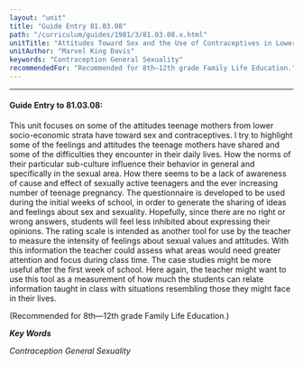 ```yaml
---
layout: "unit"
title: "Guide Entry 81.03.08"
path: "/curriculum/guides/1981/3/81.03.08.x.html"
unitTitle: "Attitudes Toward Sex and the Use of Contraceptives in Lower Socio-Economic Strata"
unitAuthor: "Marvel King Davis"
keywords: "Contraception General Sexuality"
recommendedFor: "Recommended for 8th—12th grade Family Life Education."
---
```

<body>
<hr/>
 <h4>
  Guide Entry to 81.03.08:
 </h4>
 This unit focuses on some of the attitudes teenage mothers from lower socio-economic strata have toward sex and contraceptives.  I try to highlight some of the feelings and attitudes the teenage mothers have shared and some of the difficulties they encounter in their daily lives.  How the norms of their particular sub-culture influence their behavior in general and specifically in the sexual area.  How there seems to be a lack of awareness of cause and effect of sexually active teenagers and the ever increasing number of teenage pregnancy.  The questionnaire is developed to be used during the initial weeks of school, in order to generate the sharing of ideas and feelings about sex and sexuality.  Hopefully, since there are no right or wrong answers, students will feel less inhibited about expressing their opinions.  The rating scale is intended as another tool for use by the teacher to measure the intensity of feelings about sexual values and attitudes.  With this information the teacher could assess what areas would need greater attention and focus during class time.  The case studies might be more useful after the first week of school.  Here again, the teacher might want to use this tool as a measurement of how much the students can relate information taught in class with situations resembling those they might face in their lives.
 <p>
  (Recommended for 8th—12th grade Family Life Education.)
 </p>
<p>
  <b>
   <i>
    Key Words
   </i>
  </b>
  <br/>
 </p>
 <p>
  <i>
   Contraception General Sexuality
  </i>
 </p>

</body>